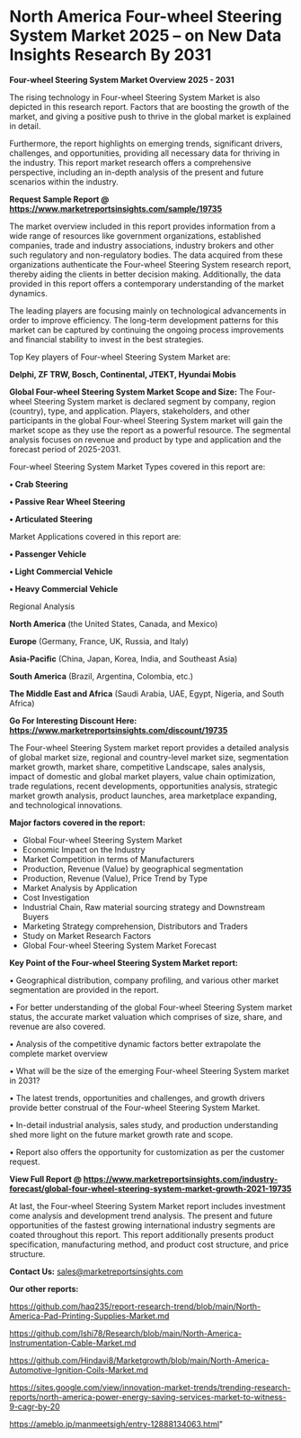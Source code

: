 # North America Four-wheel Steering System Market 2025 – on New Data Insights Research By 2031

<Strong> Four-wheel Steering System Market Overview 2025 - 2031</strong>

The rising technology in Four-wheel Steering System Market is also depicted in this research report. Factors that are boosting the growth of the market, and giving a positive push to thrive in the global market is explained in detail.

Furthermore, the report highlights on emerging trends, significant drivers, challenges, and opportunities, providing all necessary data for thriving in the industry. This report market research offers a comprehensive perspective, including an in-depth analysis of the present and future scenarios within the industry.

<strong>Request Sample Report @ <a href=https://www.marketreportsinsights.com/sample/19735>https://www.marketreportsinsights.com/sample/19735</a></strong>

The market overview included in this report provides information from a wide range of resources like government organizations, established companies, trade and industry associations, industry brokers and other such regulatory and non-regulatory bodies. The data acquired from these organizations authenticate the Four-wheel Steering System research report, thereby aiding the clients in better decision making. Additionally, the data provided in this report offers a contemporary understanding of the market dynamics.

The leading players are focusing mainly on technological advancements in order to improve efficiency. The long-term development patterns for this market can be captured by continuing the ongoing process improvements and financial stability to invest in the best strategies.

Top Key players of Four-wheel Steering System Market are:

<strong>Delphi, ZF TRW, Bosch, Continental, JTEKT, Hyundai Mobis</strong>

<strong><b>Global Four-wheel Steering System Market Scope and Size:</b></strong>
The Four-wheel Steering System market is declared segment by company, region (country), type, and application. Players, stakeholders, and other participants in the global Four-wheel Steering System market will gain the market scope as they use the report as a powerful resource. The segmental analysis focuses on revenue and product by type and application and the forecast period of 2025-2031.

Four-wheel Steering System Market Types covered in this report are:

<strong>• Crab Steering

• Passive Rear Wheel Steering

• Articulated Steering</strong>

Market Applications covered in this report are:

<strong>• Passenger Vehicle

• Light Commercial Vehicle

• Heavy Commercial Vehicle</strong> 

Regional Analysis

<strong>North America</strong> (the United States, Canada, and Mexico)

<strong>Europe</strong> (Germany, France, UK, Russia, and Italy)

<strong>Asia-Pacific</strong> (China, Japan, Korea, India, and Southeast Asia)

<strong>South America</strong> (Brazil, Argentina, Colombia, etc.)

<strong>The Middle East and Africa</strong> (Saudi Arabia, UAE, Egypt, Nigeria, and South Africa)

<strong>Go For Interesting Discount Here: <a href=https://www.marketreportsinsights.com/discount/19735>https://www.marketreportsinsights.com/discount/19735</a></strong>

The Four-wheel Steering System market report provides a detailed analysis of global market size, regional and country-level market size, segmentation market growth, market share, competitive Landscape, sales analysis, impact of domestic and global market players, value chain optimization, trade regulations, recent developments, opportunities analysis, strategic market growth analysis, product launches, area marketplace expanding, and technological innovations.

<strong><b>Major factors covered in the report:</b></strong>
<ul>
  <li>Global Four-wheel Steering System Market </li>
  <li>Economic Impact on the Industry</li>
  <li>Market Competition in terms of Manufacturers</li>
  <li>Production, Revenue (Value) by geographical segmentation</li>
  <li>Production, Revenue (Value), Price Trend by Type</li>
  <li>Market Analysis by Application</li>
  <li>Cost Investigation</li>
  <li>Industrial Chain, Raw material sourcing strategy and Downstream Buyers</li>
  <li>Marketing Strategy comprehension, Distributors and Traders</li>
  <li>Study on Market Research Factors</li>
  <li>Global Four-wheel Steering System Market Forecast</li>
</ul>

<strong><b>Key Point of the Four-wheel Steering System Market report:</b></strong>

• Geographical distribution, company profiling, and various other market segmentation are provided in the report.

• For better understanding of the global Four-wheel Steering System market status, the accurate market valuation which comprises of size, share, and revenue are also covered.

• Analysis of the competitive dynamic factors better extrapolate the complete market overview

• What will be the size of the emerging Four-wheel Steering System market in 2031?

• The latest trends, opportunities and challenges, and growth drivers provide better construal of the Four-wheel Steering System Market.

• In-detail industrial analysis, sales study, and production understanding shed more light on the future market growth rate and scope.

• Report also offers the opportunity for customization as per the customer request.

<strong><b>View Full Report @ <a href=https://www.marketreportsinsights.com/industry-forecast/global-four-wheel-steering-system-market-growth-2021-19735>https://www.marketreportsinsights.com/industry-forecast/global-four-wheel-steering-system-market-growth-2021-19735</a></b></strong>


At last, the Four-wheel Steering System Market report includes investment come analysis and development trend analysis. The present and future opportunities of the fastest growing international industry segments are coated throughout this report. This report additionally presents product specification, manufacturing method, and product cost structure, and price structure.

<strong>Contact Us:</strong>
sales@marketreportsinsights.com

<strong>Our other reports:</strong>

<a href=https://github.com/haq235/report-research-trend/blob/main/North-America-Pad-Printing-Supplies-Market.md>https://github.com/haq235/report-research-trend/blob/main/North-America-Pad-Printing-Supplies-Market.md</a>

<a href=https://github.com/Ishi78/Research/blob/main/North-America-Instrumentation-Cable-Market.md>https://github.com/Ishi78/Research/blob/main/North-America-Instrumentation-Cable-Market.md</a>

<a href=https://github.com/Hindavi8/Marketgrowth/blob/main/North-America-Automotive-Ignition-Coils-Market.md>https://github.com/Hindavi8/Marketgrowth/blob/main/North-America-Automotive-Ignition-Coils-Market.md</a>

<a href=https://sites.google.com/view/innovation-market-trends/trending-research-reports/north-america-power-energy-saving-services-market-to-witness-9-cagr-by-20>https://sites.google.com/view/innovation-market-trends/trending-research-reports/north-america-power-energy-saving-services-market-to-witness-9-cagr-by-20</a>

<a href=https://ameblo.jp/manmeetsigh/entry-12888134063.html>https://ameblo.jp/manmeetsigh/entry-12888134063.html</a>"
